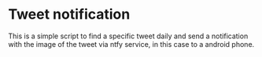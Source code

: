 # Tweet notification

This is a simple script to find a specific tweet daily and send a notification with the image of the tweet via ntfy service, in this case to a android phone.